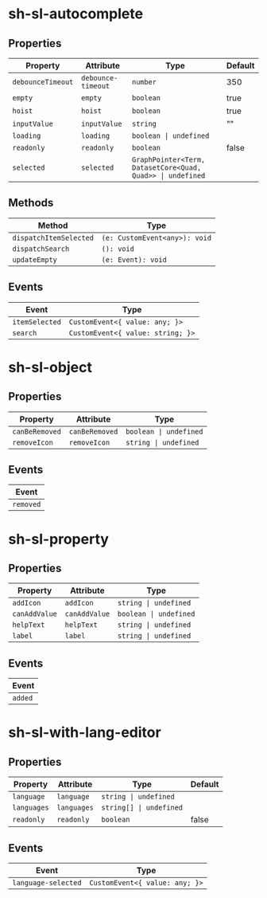 # sh-sl-autocomplete

## Properties

| Property          | Attribute          | Type                                             | Default |
|-------------------|--------------------|--------------------------------------------------|---------|
| `debounceTimeout` | `debounce-timeout` | `number`                                         | 350     |
| `empty`           | `empty`            | `boolean`                                        | true    |
| `hoist`           | `hoist`            | `boolean`                                        | true    |
| `inputValue`      | `inputValue`       | `string`                                         | ""      |
| `loading`         | `loading`          | `boolean \| undefined`                           |         |
| `readonly`        | `readonly`         | `boolean`                                        | false   |
| `selected`        | `selected`         | `GraphPointer<Term, DatasetCore<Quad, Quad>> \| undefined` |         |

## Methods

| Method                 | Type                          |
|------------------------|-------------------------------|
| `dispatchItemSelected` | `(e: CustomEvent<any>): void` |
| `dispatchSearch`       | `(): void`                    |
| `updateEmpty`          | `(e: Event): void`            |

## Events

| Event          | Type                              |
|----------------|-----------------------------------|
| `itemSelected` | `CustomEvent<{ value: any; }>`    |
| `search`       | `CustomEvent<{ value: string; }>` |


# sh-sl-object

## Properties

| Property       | Attribute      | Type                   |
|----------------|----------------|------------------------|
| `canBeRemoved` | `canBeRemoved` | `boolean \| undefined` |
| `removeIcon`   | `removeIcon`   | `string \| undefined`  |

## Events

| Event     |
|-----------|
| `removed` |


# sh-sl-property

## Properties

| Property      | Attribute     | Type                   |
|---------------|---------------|------------------------|
| `addIcon`     | `addIcon`     | `string \| undefined`  |
| `canAddValue` | `canAddValue` | `boolean \| undefined` |
| `helpText`    | `helpText`    | `string \| undefined`  |
| `label`       | `label`       | `string \| undefined`  |

## Events

| Event   |
|---------|
| `added` |


# sh-sl-with-lang-editor

## Properties

| Property    | Attribute   | Type                    | Default |
|-------------|-------------|-------------------------|---------|
| `language`  | `language`  | `string \| undefined`   |         |
| `languages` | `languages` | `string[] \| undefined` |         |
| `readonly`  | `readonly`  | `boolean`               | false   |

## Events

| Event               | Type                           |
|---------------------|--------------------------------|
| `language-selected` | `CustomEvent<{ value: any; }>` |
